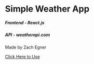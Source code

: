 # Simple Weather App
##### Frontend - React.js
##### API - weatherapi.com

Made by Zach Egner

[Click Here to Use](https://zachegner.github.io/weather-app-react/)
